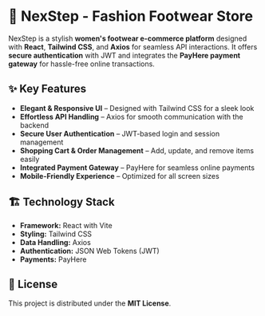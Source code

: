 # 👡 NexStep - Fashion Footwear Store

NexStep is a stylish **women's footwear e-commerce platform** designed with **React**, **Tailwind CSS**, and **Axios** for seamless API interactions. It offers **secure authentication** with JWT and integrates the **PayHere payment gateway** for hassle-free online transactions.

## ✨ Key Features

- **Elegant & Responsive UI** – Designed with Tailwind CSS for a sleek look
- **Effortless API Handling** – Axios for smooth communication with the backend
- **Secure User Authentication** – JWT-based login and session management
- **Shopping Cart & Order Management** – Add, update, and remove items easily
- **Integrated Payment Gateway** – PayHere for seamless online payments
- **Mobile-Friendly Experience** – Optimized for all screen sizes

## 🏗️ Technology Stack

- **Framework:** React with Vite
- **Styling:** Tailwind CSS
- **Data Handling:** Axios
- **Authentication:** JSON Web Tokens (JWT)
- **Payments:** PayHere

## 📄 License
This project is distributed under the **MIT License**.
